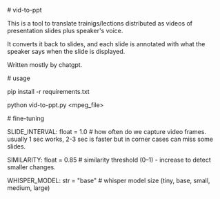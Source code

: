 \# vid-to-ppt

This is a tool to translate trainigs/lections distributed as videos of presentation slides plus speaker's voice. 

It converts it back to slides, and each slide is annotated with what the speaker says when the slide is displayed.

Written mostly by chatgpt.



\# usage

pip install -r requirements.txt



python vid-to-ppt.py <mpeg\_file>





\# fine-tuning

SLIDE\_INTERVAL: float = 1.0     # how often do we capture video frames. usually 1 sec works, 2-3 sec is faster but in corner cases can miss some slides.



SIMILARITY: float = 0.85        # similarity threshold (0–1) - increase to detect smaller changes.



WHISPER\_MODEL: str = "base"     # whisper model size (tiny, base, small, medium, large)



